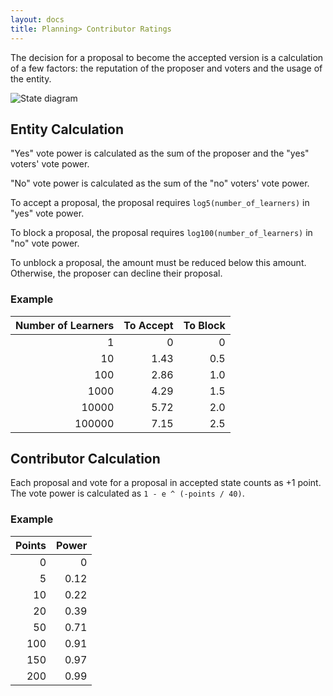 ```yaml
---
layout: docs
title: Planning> Contributor Ratings
---
```


The decision for a proposal to become the accepted version is a calculation of a few factors: the reputation of the proposer and voters and the usage of the entity.

![State diagram](https://docs.google.com/drawings/d/1YEmyN7elZebEoPOquy31CTZTP1wnTUjgqMGP4ywpeqM/pub?w=641&h=394)

## Entity Calculation

"Yes" vote power is calculated as the sum of the proposer and the "yes" voters' vote power.

"No" vote power is calculated as the sum of the "no" voters' vote power.

To accept a proposal, the proposal requires `log5(number_of_learners)` in "yes" vote power.

To block a proposal, the proposal requires `log100(number_of_learners)` in "no" vote power.

To unblock a proposal, the amount must be reduced below this amount. Otherwise, the proposer can decline their proposal.

### Example

| Number of Learners | To Accept | To Block |
| -----------------: | --------: | -------: |
|                  1 |         0 |        0 |
|                 10 |      1.43 |      0.5 |
|                100 |      2.86 |      1.0 |
|               1000 |      4.29 |      1.5 |
|              10000 |      5.72 |      2.0 |
|             100000 |      7.15 |      2.5 |

## Contributor Calculation

Each proposal and vote for a proposal in accepted state counts as +1 point. The vote power is calculated as `1 - e ^ (-points / 40)`.

### Example

| Points | Power |
| -----: | ----: |
|      0 |     0 |
|      5 |  0.12 |
|     10 |  0.22 |
|     20 |  0.39 |
|     50 |  0.71 |
|    100 |  0.91 |
|    150 |  0.97 |
|    200 |  0.99 |
